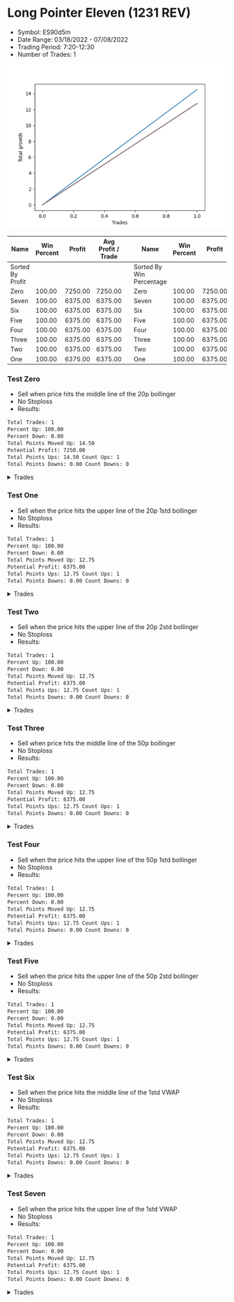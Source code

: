 # Long Pointer Eleven (1231 REV) 
- Symbol: ES90d5m
- Date Range: 03/18/2022 - 07/08/2022
- Trading Period: 7:20-12:30
- Number of Trades: 1

![Plot](LongPointerEleven(1231REV)ES90d5m.png)

| Name | Win Percent | Profit | Avg Profit / Trade |     | Name | Win Percent | Profit | Avg Profit / Trade |
| ---- | ----------- | ------ | ------------------ | --- | ---- | ----------- | ------ | ------------------ |
| Sorted By <br> Profit | | | | | Sorted By <br> Win Percentage ||||
| Zero | 100.00 | 7250.00 | 7250.00 |     | Zero | 100.00 | 7250.00 | 7250.00 |
| Seven | 100.00 | 6375.00 | 6375.00 |     | Seven | 100.00 | 6375.00 | 6375.00 |
| Six | 100.00 | 6375.00 | 6375.00 |     | Six | 100.00 | 6375.00 | 6375.00 |
| Five | 100.00 | 6375.00 | 6375.00 |     | Five | 100.00 | 6375.00 | 6375.00 |
| Four | 100.00 | 6375.00 | 6375.00 |     | Four | 100.00 | 6375.00 | 6375.00 |
| Three | 100.00 | 6375.00 | 6375.00 |     | Three | 100.00 | 6375.00 | 6375.00 |
| Two | 100.00 | 6375.00 | 6375.00 |     | Two | 100.00 | 6375.00 | 6375.00 |
| One | 100.00 | 6375.00 | 6375.00 |     | One | 100.00 | 6375.00 | 6375.00 |

### Test Zero
* Sell when price hits the middle line of the 20p bollinger
* No Stoploss
* Results:
```
Total Trades: 1
Percent Up: 100.00
Percent Down: 0.00
Total Points Moved Up: 14.50
Potential Profit: 7250.00
Total Points Ups: 14.50 Count Ups: 1
Total Points Downs: 0.00 Count Downs: 0
```

<details><summary>Trades</summary>

<code>In: 2022-03-30 12:25:00		Out: 2022-03-30 12:47:25		Total Position Time: 22:25		Total Move Up: 14.50		Total to Date: 14.50</code> <br />


</details>

### Test One
* Sell when the price hits the upper line of the 20p 1std bollinger
* No Stoploss
* Results:
```
Total Trades: 1
Percent Up: 100.00
Percent Down: 0.00
Total Points Moved Up: 12.75
Potential Profit: 6375.00
Total Points Ups: 12.75 Count Ups: 1
Total Points Downs: 0.00 Count Downs: 0
```

<details><summary>Trades</summary>

<code>In: 2022-03-30 12:25:00		Out: 2022-03-30 12:50:00		Total Position Time: 25:00		Total Move Up: 12.75		Total to Date: 12.75</code> <br />


</details>

### Test Two
* Sell when the price hits the upper line of the 20p 2std bollinger
* No Stoploss
* Results:
```
Total Trades: 1
Percent Up: 100.00
Percent Down: 0.00
Total Points Moved Up: 12.75
Potential Profit: 6375.00
Total Points Ups: 12.75 Count Ups: 1
Total Points Downs: 0.00 Count Downs: 0
```

<details><summary>Trades</summary>

<code>In: 2022-03-30 12:25:00		Out: 2022-03-30 12:50:00		Total Position Time: 25:00		Total Move Up: 12.75		Total to Date: 12.75</code> <br />


</details>

### Test Three
* Sell when price hits the middle line of the 50p bollinger
* No Stoploss
* Results:
```
Total Trades: 1
Percent Up: 100.00
Percent Down: 0.00
Total Points Moved Up: 12.75
Potential Profit: 6375.00
Total Points Ups: 12.75 Count Ups: 1
Total Points Downs: 0.00 Count Downs: 0
```

<details><summary>Trades</summary>

<code>In: 2022-03-30 12:25:00		Out: 2022-03-30 12:50:00		Total Position Time: 25:00		Total Move Up: 12.75		Total to Date: 12.75</code> <br />


</details>

### Test Four
* Sell when the price hits the upper line of the 50p 1std bollinger
* No Stoploss
* Results:
```
Total Trades: 1
Percent Up: 100.00
Percent Down: 0.00
Total Points Moved Up: 12.75
Potential Profit: 6375.00
Total Points Ups: 12.75 Count Ups: 1
Total Points Downs: 0.00 Count Downs: 0
```

<details><summary>Trades</summary>

<code>In: 2022-03-30 12:25:00		Out: 2022-03-30 12:50:00		Total Position Time: 25:00		Total Move Up: 12.75		Total to Date: 12.75</code> <br />


</details>

### Test Five
* Sell when the price hits the upper line of the 50p 2std bollinger
* No Stoploss
* Results:
```
Total Trades: 1
Percent Up: 100.00
Percent Down: 0.00
Total Points Moved Up: 12.75
Potential Profit: 6375.00
Total Points Ups: 12.75 Count Ups: 1
Total Points Downs: 0.00 Count Downs: 0
```

<details><summary>Trades</summary>

<code>In: 2022-03-30 12:25:00		Out: 2022-03-30 12:50:00		Total Position Time: 25:00		Total Move Up: 12.75		Total to Date: 12.75</code> <br />


</details>

### Test Six
* Sell when the price hits the middle line of the 1std VWAP
* No Stoploss
* Results:
```
Total Trades: 1
Percent Up: 100.00
Percent Down: 0.00
Total Points Moved Up: 12.75
Potential Profit: 6375.00
Total Points Ups: 12.75 Count Ups: 1
Total Points Downs: 0.00 Count Downs: 0
```

<details><summary>Trades</summary>

<code>In: 2022-03-30 12:25:00		Out: 2022-03-30 12:50:00		Total Position Time: 25:00		Total Move Up: 12.75		Total to Date: 12.75</code> <br />


</details>

### Test Seven
* Sell when the price hits the upper line of the 1std VWAP
* No Stoploss
* Results:
```
Total Trades: 1
Percent Up: 100.00
Percent Down: 0.00
Total Points Moved Up: 12.75
Potential Profit: 6375.00
Total Points Ups: 12.75 Count Ups: 1
Total Points Downs: 0.00 Count Downs: 0
```

<details><summary>Trades</summary>

<code>In: 2022-03-30 12:25:00		Out: 2022-03-30 12:50:00		Total Position Time: 25:00		Total Move Up: 12.75		Total to Date: 12.75</code> <br />


</details>